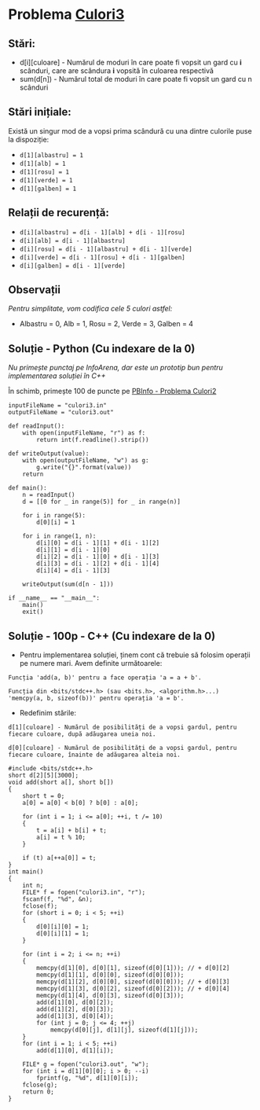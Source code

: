 # Problema [Culori3](https://www.infoarena.ro/problema/culori3)

## Stări:
- d[i][culoare] - Numărul de moduri în care poate fi vopsit un gard cu <b>i</b> scânduri, care are scândura <b>i</b> vopsită în culoarea respectivă
- sum(d[n]) - Numărul total de moduri în care poate fi vopsit un gard cu n scânduri

## Stări inițiale:
Există un singur mod de a vopsi prima scândură cu una dintre culorile puse la dispoziție:
- `d[1][albastru] = 1`
- `d[1][alb] = 1`
- `d[1][rosu] = 1`
- `d[1][verde] = 1`
- `d[1][galben] = 1`

## Relații de recurență:
- `d[i][albastru] = d[i - 1][alb] + d[i - 1][rosu]`
- `d[i][alb] = d[i - 1][albastru]`
- `d[i][rosu] = d[i - 1][albastru] + d[i - 1][verde]`
- `d[i][verde] = d[i - 1][rosu] + d[i - 1][galben]`
- `d[i][galben] = d[i - 1][verde]`

## Observații
<i>Pentru simplitate, vom codifica cele 5 culori astfel:</i>

- Albastru = 0, Alb = 1, Rosu = 2, Verde = 3, Galben = 4

## Soluție - Python (Cu indexare de la 0)
<i>Nu primește punctaj pe InfoArena, dar este un prototip bun pentru implementarea soluției în C++</i>

În schimb, primește 100 de puncte pe [PBInfo - Problema Culori2](https://www.pbinfo.ro/probleme/1031/culori2)

```
inputFileName = "culori3.in"
outputFileName = "culori3.out"

def readInput():
    with open(inputFileName, "r") as f:
        return int(f.readline().strip())
    
def writeOutput(value):
    with open(outputFileName, "w") as g:
        g.write("{}".format(value))
    return

def main():
    n = readInput()
    d = [[0 for _ in range(5)] for _ in range(n)]

    for i in range(5):
        d[0][i] = 1

    for i in range(1, n):
        d[i][0] = d[i - 1][1] + d[i - 1][2]
        d[i][1] = d[i - 1][0]
        d[i][2] = d[i - 1][0] + d[i - 1][3]
        d[i][3] = d[i - 1][2] + d[i - 1][4]
        d[i][4] = d[i - 1][3]
    
    writeOutput(sum(d[n - 1]))

if __name__ == "__main__":
    main()
    exit()
```

## Soluție - 100p - C++ (Cu indexare de la 0)
- Pentru implementarea soluției, ținem cont că trebuie să folosim operații pe numere mari. Avem definite următoarele:

`Funcția 'add(a, b)' pentru a face operația 'a = a + b'.`

`Funcția din <bits/stdc++.h> (sau <bits.h>, <algorithm.h>...) 'memcpy(a, b, sizeof(b))' pentru operația 'a = b'.`

- Redefinim stările:
  
`d[1][culoare] - Numărul de posibilități de a vopsi gardul, pentru fiecare culoare, după adăugarea uneia noi.`

`d[0][culoare] - Numărul de posibilități de a vopsi gardul, pentru fiecare culoare, înainte de adăugarea alteia noi.`

```
#include <bits/stdc++.h>
short d[2][5][3000];
void add(short a[], short b[])
{
    short t = 0;
    a[0] = a[0] < b[0] ? b[0] : a[0];

    for (int i = 1; i <= a[0]; ++i, t /= 10)
    {
        t = a[i] + b[i] + t;
        a[i] = t % 10;
    }

    if (t) a[++a[0]] = t;
}
int main()
{
    int n;
    FILE* f = fopen("culori3.in", "r");
    fscanf(f, "%d", &n);
    fclose(f);
    for (short i = 0; i < 5; ++i)
    {
        d[0][i][0] = 1;
        d[0][i][1] = 1;
    }

    for (int i = 2; i <= n; ++i)
    {
        memcpy(d[1][0], d[0][1], sizeof(d[0][1])); // + d[0][2]
        memcpy(d[1][1], d[0][0], sizeof(d[0][0]));
        memcpy(d[1][2], d[0][0], sizeof(d[0][0])); // + d[0][3]
        memcpy(d[1][3], d[0][2], sizeof(d[0][2])); // + d[0][4]
        memcpy(d[1][4], d[0][3], sizeof(d[0][3]));
        add(d[1][0], d[0][2]);
        add(d[1][2], d[0][3]);
        add(d[1][3], d[0][4]);
        for (int j = 0; j <= 4; ++j)
            memcpy(d[0][j], d[1][j], sizeof(d[1][j]));
    }
    for (int i = 1; i < 5; ++i)
        add(d[1][0], d[1][i]);

    FILE* g = fopen("culori3.out", "w");
    for (int i = d[1][0][0]; i > 0; --i)
        fprintf(g, "%d", d[1][0][i]);
    fclose(g);
    return 0;
}
```
